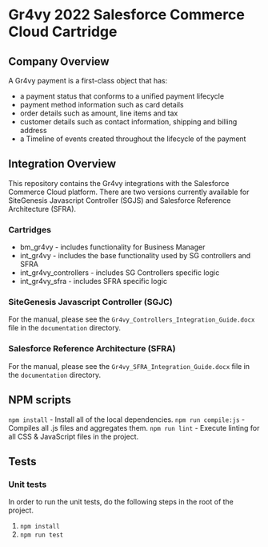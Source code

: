 # Gr4vy 2022 Salesforce Commerce Cloud Cartridge

## Company Overview
A Gr4vy payment is a first-class object that has:

* a payment status that conforms to a unified payment lifecycle
* payment method information such as card details
* order details such as amount, line items and tax
* customer details such as contact information, shipping and billing address
* a Timeline of events created throughout the lifecycle of the payment

## Integration Overview
This repository contains the Gr4vy integrations with the Salesforce Commerce Cloud platform. There are two versions currently available for SiteGenesis Javascript Controller (SGJS) and Salesforce Reference Architecture (SFRA).

### Cartridges
* bm_gr4vy - includes functionality for Business Manager
* int_gr4vy - includes the base functionality used by SG controllers and SFRA
* int_gr4vy_controllers - includes SG Controllers specific logic
* int_gr4vy_sfra - includes SFRA specific logic

### SiteGenesis Javascript Controller (SGJC)
For the manual, please see the `Gr4vy_Controllers_Integration_Guide.docx` file in the `documentation` directory.

### Salesforce Reference Architecture (SFRA)
For the manual, please see the `Gr4vy_SFRA_Integration_Guide.docx` file in the `documentation` directory.

## NPM scripts
`npm install` - Install all of the local dependencies.
`npm run compile:js` - Compiles all .js files and aggregates them.
`npm run lint` - Execute linting for all CSS & JavaScript files in the project.

## Tests
### Unit tests
In order to run the unit tests, do the following steps in the root of the project.
1. `npm install`
2. `npm run test`
